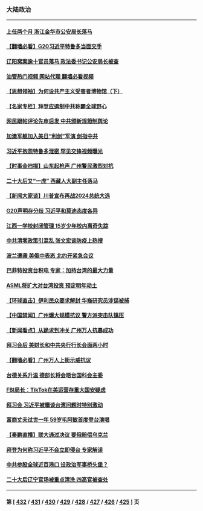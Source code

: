 ### 大陆政治
---
#### [上任两个月 浙江金华市公安局长落马](../../pages/ncid277/n13867432.md?11171245) 
#### [【翻墙必看】G20习近平特鲁多当面交手](../../pages/ncid277/n13867409.md?11171245) 
#### [辽阳窝案逾十官员落马 政法委书记公安局长被查](../../pages/ncid277/n13866823.md?11171245) 
#### [油管热门视频 网站代理 翻墙必看视频](http://138.2.39.72:81/youtube.html?epic-marker?11171245)
#### [【思想领袖】为何设共产主义受害者博物馆（下）](../../pages/ncid277/n13864818.md?11171245) 
#### [【名家专栏】拜登应遏制中共称霸全球野心](../../pages/ncid277/n13867096.md?11171245) 
#### [网民跟帖评论先审后发 中共颁新规箝制舆论](../../pages/ncid277/n13867258.md?11171245) 
#### [加澳军舰加入美日“利剑”军演 剑指中共](../../pages/ncid277/n13867220.md?11171245) 
#### [习近平抱怨特鲁多泄密 罕见交锋视频曝光](../../pages/ncid277/n13867231.md?11171245) 
#### [【时事金扫描】山东起枪声 广州警民激烈对抗](../../pages/ncid277/n13867088.md?11171245) 
#### [二十大后又“一虎” 西藏人大副主任落马](../../pages/ncid277/n13867062.md?11171245) 
#### [【新闻大家谈】川普宣布再战2024总统大选](../../pages/ncid277/n13867145.md?11171245) 
#### [G20声明存分歧 习近平和莫迪态度各异](../../pages/ncid277/n13866486.md?11171245) 
#### [江西一学校封闭管理 15岁少年校内离奇失踪](../../pages/ncid277/n13867014.md?11171245) 
#### [中共清零政策引混乱 张文宏谈防疫上热搜](../../pages/ncid277/n13866985.md?11171245) 
#### [波兰遭袭 美俄中表态 北约开紧急会议](../../pages/ncid277/n13866986.md?11171245) 
#### [巴菲特投资台积电 专家：加持台湾的最大力量](../../pages/ncid277/n13866974.md?11171245) 
#### [ASML将扩大对台湾投资 预定明年动土](../../pages/ncid277/n13866900.md?11171245) 
#### [【环球直击】伊利民众要求解封 华裔研究员涉谍被捕](../../pages/ncid277/n13866534.md?11171245) 
#### [【中国禁闻】广州爆大规模抗议 警方派突击队镇压](../../pages/ncid277/n13866570.md?11171245) 
#### [【新闻看点】从跪求到冲关 广州万人抗暴成功](../../pages/ncid277/n13866587.md?11171245) 
#### [拜习会后 美财长和中共央行行长会面两小时](../../pages/ncid277/n13866773.md?11171245) 
#### [【翻墙必看】广州万人上街示威抗议](../../pages/ncid277/n13866713.md?11171245) 
#### [台德关系升温 德部长将会晤台国科会主委](../../pages/ncid277/n13866729.md?11171245) 
#### [FBI局长：TikTok在美运营存重大国安疑虑](../../pages/ncid277/n13866627.md?11171245) 
#### [拜习会 习近平被曝谈台湾问题时特别激动](../../pages/ncid277/n13866581.md?11171245) 
#### [富商丈夫过世一年 59岁毛阿敏首度登台演唱](../../pages/ncid277/n13866598.md?11171245) 
#### [【秦鹏直播】联大通过决议 要俄赔偿乌克兰](../../pages/ncid277/n13866612.md?11171245) 
#### [拜登为何称习近平不会立即侵台 专家解读](../../pages/ncid277/n13866550.md?11171245) 
#### [中共参股全球近百港口 设政治军事桥头堡？](../../pages/ncid277/n13866319.md?11171245) 
#### [二十大后辽宁官场被重点清洗 四高官被查处](../../pages/ncid277/n13866248.md?11171245) 

---
#### 第 [ [432](./432.md?11171245) / [431](./431.md?11171245) / [430](./430.md?11171245) / [429](./429.md?11171245) / [428](./428.md?11171245) / [427](./427.md?11171245) / [426](./426.md?11171245) / [425](./425.md?11171245) ] 页
